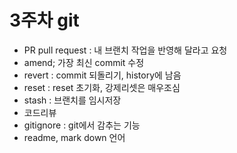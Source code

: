 
# 3주차 git

- PR pull request : 내 브랜치 작업을 반영해 달라고 요청
- amend; 가장 최신 commit 수정
- revert : commit 되돌리기, history에 남음
- reset : reset 초기화, 강제리셋은 매우조심
- stash : 브랜치를 임시저장
- 코드리뷰 
- gitignore : git에서 감추는 기능
- readme, mark down 언어 
